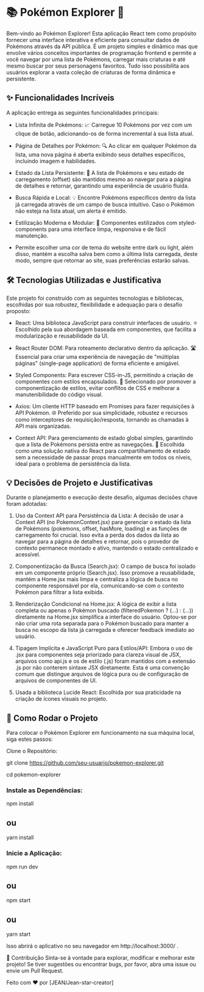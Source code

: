 # 📚 Pokémon Explorer 🚀
Bem-vindo ao Pokémon Explorer! Esta aplicação React tem como propósito fornecer uma interface interativa e eficiente para consultar dados de Pokémons através da API pública.
É um projeto simples e dinâmico mas que envolve vários conceitos importantes de programação frontend e permite a você navegar por uma lista de Pokémons, carregar mais criaturas e até mesmo buscar por seus personagens favoritos. Tudo isso possibilita aos usuários explorar a vasta coleção de criaturas de forma dinâmica e persistente.

## ✨ Funcionalidades Incríveis
A aplicação entrega as seguintes funcionalidades principais:

+ Lista Infinita de Pokémons: 📈 Carregue 10 Pokémons por vez com um clique de botão, adicionando-os de forma incremental à sua lista atual.

+ Página de Detalhes por Pokémon: 🔍 Ao clicar em qualquer Pokémon da lista, uma nova página é aberta exibindo seus detalhes específicos, incluindo imagem e habilidades.

+ Estado da Lista Persistente: 🔄 A lista de Pokémons e seu estado de carregamento (offset) são mantidos mesmo ao navegar para a página de detalhes e retornar, garantindo uma experiência de usuário fluida.

+ Busca Rápida e Local: 💡 Encontre Pokémons específicos dentro da lista já carregada através de um campo de busca intuitivo. Caso o Pokémon não esteja na lista atual, um alerta é emitido.

+ Estilização Moderna e Modular: 💅 Componentes estilizados com styled-components para uma interface limpa, responsiva e de fácil manutenção.

+ Permite escolher uma cor de tema do website entre dark ou light, além disso, mantém a escolha salva bem como a última lista carregada, deste modo, sempre que retornar ao site, suas preferências estarão salvas.

## 🛠️ Tecnologias Utilizadas e Justificativa
Este projeto foi construído com as seguintes tecnologias e bibliotecas, escolhidas por sua robustez, flexibilidade e adequação para o desafio proposto:

* React: Uma biblioteca JavaScript para construir interfaces de usuário. ⚛️ Escolhido pela sua abordagem baseada em componentes, que facilita a modularização e reusabilidade da UI.

* React Router DOM: Para roteamento declarativo dentro da aplicação. 🛣️ Essencial para criar uma experiência de navegação de "múltiplas páginas" (single-page application) de forma eficiente e amigável.

* Styled Components: Para escrever CSS-in-JS, permitindo a criação de componentes com estilos encapsulados. 🎨 Selecionado por promover a componentização de estilos, evitar conflitos de CSS e melhorar a manutenibilidade do código visual.

* Axios: Um cliente HTTP baseado em Promises para fazer requisições à API Pokémon. 🌐 Preferido por sua simplicidade, robustez e recursos como interceptores de requisição/resposta, tornando as chamadas à API mais organizadas.

* Context API: Para gerenciamento de estado global simples, garantindo que a lista de Pokémons persista entre as navegações. 🔗 Escolhida como uma solução nativa do React para compartilhamento de estado sem a necessidade de passar props manualmente em todos os níveis, ideal para o problema de persistência da lista.

## 💡 Decisões de Projeto e Justificativas
Durante o planejamento e execução deste desafio, algumas decisões chave foram adotadas:

1. Uso da Context API para Persistência da Lista: A decisão de usar a Context API (no PokemonContext.jsx) para gerenciar o estado da lista de Pokémons (pokemons, offset, hasMore, loading) e as funções de carregamento foi crucial. Isso evita a perda dos dados da lista ao navegar para a página de detalhes e retornar, pois o provedor de contexto permanece montado e ativo, mantendo o estado centralizado e acessível.

2. Componentização da Busca (Search.jsx): O campo de busca foi isolado em um componente próprio (Search.jsx). Isso promove a reusabilidade, mantém a Home.jsx mais limpa e centraliza a lógica de busca no componente responsável por ela, comunicando-se com o contexto Pokémon para filtrar a lista exibida.

3. Renderização Condicional na Home.jsx: A lógica de exibir a lista completa ou apenas o Pokémon buscado (filteredPokemon ? (...) : (...)) diretamente na Home.jsx simplifica a interface do usuário. Optou-se por não criar uma rota separada para o Pokémon buscado para manter a busca no escopo da lista já carregada e oferecer feedback imediato ao usuário.

4. Tipagem Implícita e JavaScript Puro para Estilos/API: Embora o uso de .jsx para componentes seja priorizado para clareza visual de JSX, arquivos como api.js e os de estilo (.js) foram mantidos com a extensão .js por não conterem sintaxe JSX diretamente. Esta é uma convenção comum que distingue arquivos de lógica pura ou de configuração de arquivos de componentes de UI.

5. Usada a biblioteca Lucide React: Escolhida por sua praticidade na criação de ícones visuais no projeto. 

## 🚀 Como Rodar o Projeto
Para colocar o Pokémon Explorer em funcionamento na sua máquina local, siga estes passos:

Clone o Repositório:

git clone 
https://github.com/seu-usuario/pokemon-explorer.git

cd pokemon-explorer

### Instale as Dependências:

npm install
## ou
yarn install

### Inicie a Aplicação:

npm run dev
## ou
npm start
## ou
yarn start

Isso abrirá o aplicativo no seu navegador em 
http://localhost:3000/
.

💖 Contribuição
Sinta-se à vontade para explorar, modificar e melhorar este projeto! Se tiver sugestões ou encontrar bugs, por favor, abra uma issue ou envie um Pull Request.

Feito com ❤️ por [JEAN/Jean-star-creator] 
